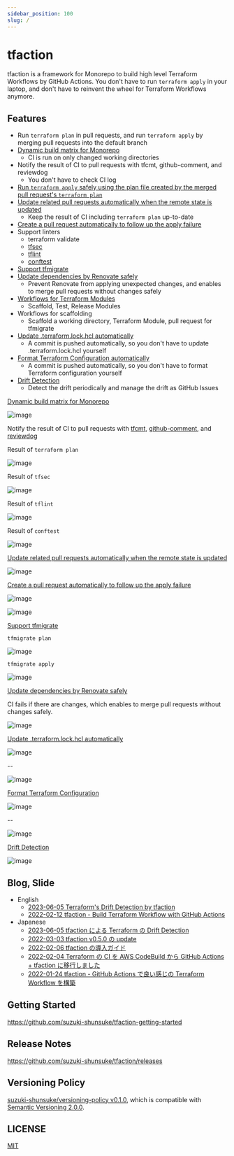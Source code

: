 ```yaml
---
sidebar_position: 100
slug: /
---
```


# tfaction

tfaction is a framework for Monorepo to build high level Terraform Workflows by GitHub Actions.
You don't have to run `terraform apply` in your laptop, and don't have to reinvent the wheel for Terraform Workflows anymore.

## Features

- Run `terraform plan` in pull requests, and run `terraform apply` by merging pull requests into the default branch
- [Dynamic build matrix for Monorepo](/tfaction/docs/feature/build-matrix)
  - CI is run on only changed working directories
- Notify the result of CI to pull requests with tfcmt, github-comment, and reviewdog
  - You don't have to check CI log
- [Run `terraform apply` safely using the plan file created by the merged pull request's `terraform plan`](/tfaction/docs/feature/plan-file)
- [Update related pull requests automatically when the remote state is updated](/tfaction/docs/feature/auto-update-related-prs)
  - Keep the result of CI including `terraform plan` up-to-date
- [Create a pull request automatically to follow up the apply failure](/tfaction/docs/feature/follow-up-pr)
- Support linters
  - terraform validate
  - [tfsec](https://github.com/aquasecurity/tfsec)
  - [tflint](https://github.com/terraform-linters/tflint)
  - [conftest](https://www.conftest.dev/)
- [Support tfmigrate](/tfaction/docs/feature/tfmigrate)
- [Update dependencies by Renovate safely](/tfaction/docs/feature/renovate)
  - Prevent Renovate from applying unexpected changes, and enables to merge pull requests without changes safely
- [Workflows for Terraform Modules](/tfaction/docs/feature/module)
  - Scaffold, Test, Release Modules
- Workflows for scaffolding
  - Scaffold a working directory, Terraform Module, pull request for tfmigrate
- [Update .terraform.lock.hcl automatically](/tfaction/docs/feature/auto-fix)
  - A commit is pushed automatically, so you don't have to update .terraform.lock.hcl yourself
- [Format Terraform Configuration automatically](/tfaction/docs/feature/auto-fix)
  - A commit is pushed automatically, so you don't have to format Terraform configuration yourself
- [Drift Detection](/tfaction/docs/feature/drift-detection)
  - Detect the drift periodically and manage the drift as GitHub Issues

[Dynamic build matrix for Monorepo](/tfaction/docs/feature/build-matrix)

![image](https://user-images.githubusercontent.com/13323303/151699474-b6cf9927-a0d1-4eb7-85fd-19504432362c.png)

Notify the result of CI to pull requests with [tfcmt](https://github.com/suzuki-shunsuke/tfcmt), [github-comment](https://github.com/suzuki-shunsuke/github-comment), and [reviewdog](https://github.com/reviewdog/reviewdog)

Result of `terraform plan`

![image](https://user-images.githubusercontent.com/13323303/147400233-8b9411d6-0255-4c36-9e9f-35e44223c979.png)

Result of `tfsec`

![image](https://user-images.githubusercontent.com/13323303/153747798-0e6ac3d4-e335-4c20-8e2a-1f5b43205ff3.png)

Result of `tflint`

![image](https://user-images.githubusercontent.com/13323303/153742833-403ea6c5-a780-4d2a-a30c-3a481c0971b1.png)

Result of `conftest`

![image](https://user-images.githubusercontent.com/13323303/150035710-249c4cbd-47fa-46d7-ae0d-28ab4ace1a64.png)

[Update related pull requests automatically when the remote state is updated](/tfaction/docs/feature/auto-update-related-prs)

![image](https://user-images.githubusercontent.com/13323303/151699327-ba31892c-c4a6-47e7-a944-15fca81dfbfb.png)

[Create a pull request automatically to follow up the apply failure](/tfaction/docs/feature/follow-up-pr)

![image](https://user-images.githubusercontent.com/13323303/151699230-1c109a57-47d1-4c3b-9c3a-4dfec786a043.png)

![image](https://user-images.githubusercontent.com/13323303/151699142-6d19cd51-eac5-4f69-bfe5-7920df69edc6.png)

[Support tfmigrate](/tfaction/docs/feature/tfmigrate)

`tfmigrate plan`

![image](https://user-images.githubusercontent.com/13323303/150029520-fd3aac78-d76a-41ee-9df0-a7fc02fb12b7.png)

`tfmigrate apply`

![image](https://user-images.githubusercontent.com/13323303/150029697-316218e0-cb1e-4a8d-ad5c-0c12e1cb68dc.png)

[Update dependencies by Renovate safely](/tfaction/docs/feature/renovate)

CI fails if there are changes, which enables to merge pull requests without changes safely.

![image](https://user-images.githubusercontent.com/13323303/150064670-2c6a646f-81f2-496f-b69a-873b6469593e.png)

[Update .terraform.lock.hcl automatically](/tfaction/docs/feature/auto-fix)

![image](https://user-images.githubusercontent.com/13323303/155866735-85f964d8-7bb7-411c-9b20-5f7abcea3e1a.png)

--

![image](https://user-images.githubusercontent.com/13323303/155866753-32012a3b-02fe-4f58-935e-178283ae2c77.png)

[Format Terraform Configuration](/tfaction/docs/feature/auto-fix)

![image](https://user-images.githubusercontent.com/13323303/155866979-52dd2e6f-9885-4af1-bac0-abd1280fdea5.png)

--

![image](https://user-images.githubusercontent.com/13323303/155866989-8cbcd50e-4764-4f47-a50f-102d04a04f89.png)

[Drift Detection](/tfaction/docs/feature/drift-detection)

![image](https://user-images.githubusercontent.com/13323303/233079963-68765f2e-1efd-4278-b6c3-145eae9ef9c0.png)

## Blog, Slide

- English
  - [2023-06-05 Terraform's Drift Detection by tfaction](https://dev.to/suzukishunsuke/terraforms-drift-detection-by-tfaction-1dkh)
  - [2022-02-12 tfaction - Build Terraform Workflow with GitHub Actions](https://speakerdeck.com/szksh/tfaction-build-terraform-workflow-with-github-actions)
- Japanese
  - [2023-06-05 tfaction による Terraform の Drift Detection](https://zenn.dev/shunsuke_suzuki/articles/tfaction-drift-detection)
  - [2022-03-03 tfaction v0.5.0 の update](https://zenn.dev/shunsuke_suzuki/articles/tfaction-v050)
  - [2022-02-06 tfaction の導入ガイド](https://zenn.dev/shunsuke_suzuki/articles/tfaction-setup)
  - [2022-02-04 Terraform の CI を AWS CodeBuild から GitHub Actions + tfaction に移行しました](https://blog.studysapuri.jp/entry/2022/02/04/080000)
  - [2022-01-24 tfaction - GitHub Actions で良い感じの Terraform Workflow を構築](https://zenn.dev/shunsuke_suzuki/articles/tfaction-introduction)

## Getting Started

https://github.com/suzuki-shunsuke/tfaction-getting-started

## Release Notes

https://github.com/suzuki-shunsuke/tfaction/releases

## Versioning Policy

[suzuki-shunsuke/versioning-policy v0.1.0](https://github.com/suzuki-shunsuke/versioning-policy/blob/v0.1.0/POLICY.md), which is compatible with [Semantic Versioning 2.0.0](https://semver.org/).

## LICENSE

[MIT](https://github.com/suzuki-shunsuke/tfaction/blob/main/LICENSE)
